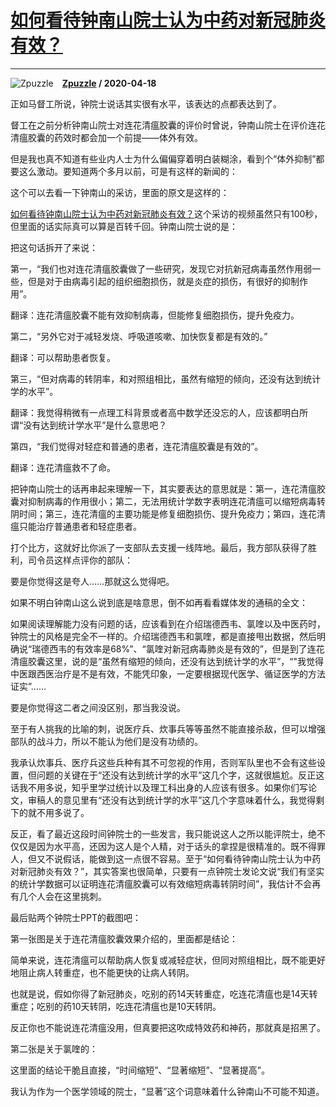 # [如何看待钟南山院士认为中药对新冠肺炎有效？](https://www.zhihu.com/answer/1163245445)

--------------------------------------------------------------------

![Zpuzzle](https://pic2.zhimg.com/ba640fca73532a50f1a23be722c27ad6.jpg?source=1940ef5c "Zpuzzle")&emsp;**[Zpuzzle](https://www.zhihu.com/people/zhang-zhu-12) / 2020-04-18**

正如马督工所说，钟院士说话其实很有水平，该表达的点都表达到了。

督工在之前分析钟南山院士对连花清瘟胶囊的评价时曾说，钟南山院士在评价连花清瘟胶囊的药效时都会加一个前提——体外有效。

但是我也真不知道有些业内人士为什么偏偏穿着明白装糊涂，看到个“体外抑制”都要这么激动。要知道两个多月以前，可是有这样的新闻的：

这个可以去看一下钟南山的采访，里面的原文是这样的：

[如何看待钟南山院士认为中药对新冠肺炎有效？](https://www.zhihu.com/question/387814918/answer/1155050174)这个采访的视频虽然只有100秒，但里面的话实际真可以算是百转千回。钟南山院士说的是：



把这句话拆开了来说：

第一，“我们也对连花清瘟胶囊做了一些研究，发现它对抗新冠病毒虽然作用弱一些，但是对于由病毒引起的组织细胞损伤，就是炎症的损伤，有很好的抑制作用”。

翻译：连花清瘟胶囊不能有效抑制病毒，但能修复细胞损伤，提升免疫力。

第二，“另外它对于减轻发烧、呼吸道咳嗽、加快恢复都是有效的。”

翻译：可以帮助患者恢复。

第三，“但对病毒的转阴率，和对照组相比，虽然有缩短的倾向，还没有达到统计学的水平”。

翻译：我觉得稍微有一点理工科背景或者高中数学还没忘的人，应该都明白所谓“没有达到统计学水平”是什么意思吧？

第四，“我们觉得对轻症和普通的患者，连花清瘟胶囊是有效的”。

翻译：连花清瘟救不了命。

把钟南山院士的话再串起来理解一下，其实要表达的意思就是：第一，连花清瘟胶囊对抑制病毒的作用很小；第二，无法用统计学数字表明连花清瘟可以缩短病毒转阴时间；第三，连花清瘟的主要功能是修复细胞损伤、提升免疫力；第四，连花清瘟只能治疗普通患者和轻症患者。

打个比方，这就好比你派了一支部队去支援一线阵地。最后，我方部队获得了胜利，司令员这样点评你的部队：



要是你觉得这是夸人……那就这么觉得吧。

如果不明白钟南山这么说到底是啥意思，倒不如再看看媒体发的通稿的全文：



如果阅读理解能力没有问题的话，应该看到在介绍瑞德西韦、氯喹以及中医药时，钟院士的风格是完全不一样的。介绍瑞德西韦和氯喹，都是直接甩出数据，然后明确说“瑞德西韦的有效率是68%”、“氯喹对新冠病毒肺炎是有效的”，但是到了连花清瘟胶囊这里，说的是“虽然有缩短的倾向，还没有达到统计学的水平”，“&#34;我觉得中医跟西医治疗是不是有效，不能凭印象，一定要根据现代医学、循证医学的方法证实”……

要是你觉得这二者之间没区别，那当我没说。

至于有人挑我的比喻的刺，说医疗兵、炊事兵等等虽然不能直接杀敌，但可以增强部队的战斗力，所以不能认为他们是没有功绩的。

我承认炊事兵、医疗兵这些兵种有其不可忽视的作用，否则军队里也不会有这些设置，但问题的关键在于“还没有达到统计学的水平”这几个字，这就很尴尬。反正这话我不用多说，知乎里学过统计以及理工科出身的人应该有很多。如果你们写论文，审稿人的意见里有“还没有达到统计学的水平”这几个字意味着什么，我觉得剩下的就不用多说了。

反正，看了最近这段时间钟院士的一些发言，我只能说这人之所以能评院士，绝不仅仅是因为水平高，还因为这人是个人精，对于话头的拿捏是很精准的。既不得罪人，但又不说假话，能做到这一点很不容易。至于“如何看待钟南山院士认为中药对新冠肺炎有效？”，其实答案也很简单，只要有一点钟院士发论文说“我们有坚实的统计学数据可以证明连花清瘟胶囊可以有效缩短病毒转阴时间”，我估计不会再有几个人会在这里挑刺。

最后贴两个钟院士PPT的截图吧：

第一张图是关于连花清瘟胶囊效果介绍的，里面都是结论：

简单来说，连花清瘟可以帮助病人恢复或减轻症状，但同对照组相比，既不能更好地阻止病人转重症，也不能更快的让病人转阴。

也就是说，假如你得了新冠肺炎，吃别的药14天转重症，吃连花清瘟也是14天转重症；吃别的药10天转阴，吃连花清瘟也是10天转阴。

反正你也不能说连花清瘟没用，但真要把这吹成特效药和神药，那就真是招黑了。

第二张是关于氯喹的：

这里面的结论干脆且直接，“时间缩短”、“显著缩短”、“显著提高”。

我认为作为一个医学领域的院士，“显著”这个词意味着什么钟南山不可能不知道。

